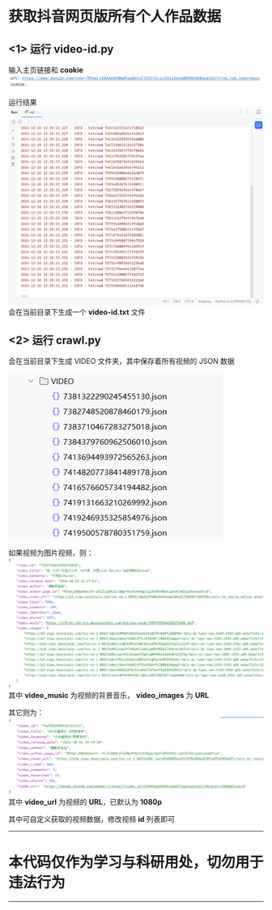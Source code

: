 # 获取抖音网页版所有个人作品数据

## <1> 运行 video-id.py
 输入主页链接和 **cookie**
![img.png](img/img.png)

运行结果
![img_1.png](img/img_1.png)  
会在当前目录下生成一个 **video-id.txt** 文件

## <2> 运行 crawl.py
会在当前目录下生成 VIDEO 文件夹，其中保存着所有视频的 JSON 数据

![img_2.png](img/img_2.png)

如果视频为图片视频，则：
![img_3.png](img/img_3.png)
其中 **video_music** 为视频的背景音乐， **video_images** 为 **URL**

其它则为：
![img_4.png](img/img_4.png)
其中 **video_url** 为视频的 **URL**，已默认为 **1080p**

其中可自定义获取的视频数据，修改视频 **id** 列表即可

***
# 本代码仅作为学习与科研用处，切勿用于违法行为
***

